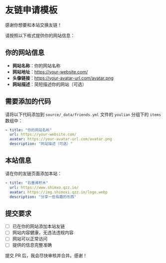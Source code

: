 # 友链申请模板

感谢你想要和本站交换友链！

请按照以下格式提供你的网站信息：

## 你的网站信息

- **网站名称**：你的网站名称
- **网站地址**：https://your-website.com/
- **头像链接**：https://your-avatar-url.com/avatar.png
- **网站描述**：简短描述你的网站（可选）

## 需要添加的代码

请将以下代码添加到 `source/_data/friends.yml` 文件的 `youlian` 分组下的 `items` 数组中：

```yaml
- title: "你的网站名称"
  url: https://your-website.com/
  avatar: https://your-avatar-url.com/avatar.png
  description: "网站描述（可选）"
```

## 本站信息

请在你的友链页面添加本站：

```yaml
- title: "石墨烯积木"
  url: https://www.shimxo.qzz.io/
  avatar: https://img.shimoxi.qzz.io/logo.webp
  description: "分享一些有趣的东西"
```

## 提交要求

- [ ] 已在你的网站添加本站友链
- [ ] 网站内容健康，无违法违规内容
- [ ] 网站可以正常访问
- [ ] 提供的信息完整准确

提交 PR 后，我会尽快审核并合并。感谢！

